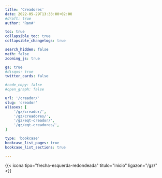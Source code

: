 ```yaml
---
title: 'Creadores'
date: 2022-05-29T13:33:00+02:00
#draft: true
author: 'Ran#'

toc: true
collapsible_toc: true
collapsible_changelogs: true

search_hidden: false
math: false
zooming_js: true

ga: true
#disqus: true
twitter_cards: false

#code_copy: false
#open_graph: false

url: '/creador/'
slug: 'creador'
aliases: [
    '/gz/creador/',
    '/gz/creadores/',
    '/gz/eqt-creador/',
    '/gz/eqt-creadores/',
]

type: 'bookcase'
bookcase_list_pages: true
bookcase_list_sections: true

---
```


{{< icona tipo="frecha-esquerda-redondeada" titulo="Inicio" ligazon="/gz/" >}}
